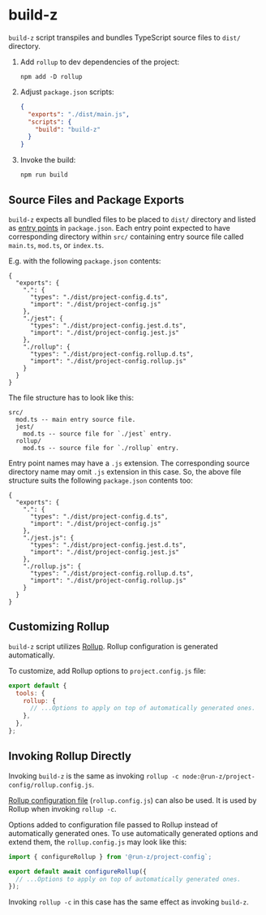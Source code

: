 # build-z

`build-z` script transpiles and bundles TypeScript source files to `dist/` directory.

1. Add `rollup` to dev dependencies of the project:
   ```shell
   npm add -D rollup
   ```
2. Adjust `package.json` scripts:
   ```json
   {
     "exports": "./dist/main.js",
     "scripts": {
       "build": "build-z"
     }
   }
   ```
3. Invoke the build:
   ```shell
   npm run build
   ```

## Source Files and Package Exports

`build-z` expects all bundled files to be placed to `dist/` directory and listed as [entry points] in `package.json`.
Each entry point expected to have corresponding directory within `src/` containing entry source file called `main.ts`,
`mod.ts`, or `index.ts`.

E.g. with the following `package.json` contents:

```jsonc
{
  "exports": {
    ".": {
      "types": "./dist/project-config.d.ts",
      "import": "./dist/project-config.js"
    },
    "./jest": {
      "types": "./dist/project-config.jest.d.ts",
      "import": "./dist/project-config.jest.js"
    },
    "./rollup": {
      "types": "./dist/project-config.rollup.d.ts",
      "import": "./dist/project-config.rollup.js"
    }
  }
}
```

The file structure has to look like this:

```
src/
  mod.ts -- main entry source file.
  jest/
    mod.ts -- source file for `./jest` entry.
  rollup/
    mod.ts -- source file for `./rollup` entry.
```

Entry point names may have a `.js` extension. The corresponding source directory name may omit `.js` extension in this
case. So, the above file structure suits the following `package.json` contents too:

```jsonc
{
  "exports": {
    ".": {
      "types": "./dist/project-config.d.ts",
      "import": "./dist/project-config.js"
    },
    "./jest.js": {
      "types": "./dist/project-config.jest.d.ts",
      "import": "./dist/project-config.jest.js"
    },
    "./rollup.js": {
      "types": "./dist/project-config.rollup.d.ts",
      "import": "./dist/project-config.rollup.js"
    }
  }
}
```

[entry points]: https://nodejs.org/dist/latest/docs/api/packages.html#package-entry-points

## Customizing Rollup

`build-z` script utilizes [Rollup]. Rollup configuration is generated automatically.

To customize, add Rollup options to `project.config.js` file:

```javascript
export default {
  tools: {
    rollup: {
      // ...Options to apply on top of automatically generated ones.
    },
  },
};
```

[rollup]: https://rollupjs.org/

## Invoking Rollup Directly

Invoking `build-z` is the same as invoking `rollup -c node:@run-z/project-config/rollup.config.js`.

[Rollup configuration file][] (`rollup.config.js`) can also be used. It is used by Rollup when invoking `rollup -c`.

Options added to configuration file passed to Rollup instead of automatically generated ones. To use automatically
generated options and extend them, the `rollup.config.js` may look like this:

```javascript
import { configureRollup } from '@run-z/project-config`;

export default await configureRollup({
  // ...Options to apply on top of automatically generated ones.
});
```

Invoking `rollup -c` in this case has the same effect as invoking `build-z`.

[rollup configuration file]: https://rollupjs.org/guide/en/#configuration-files
